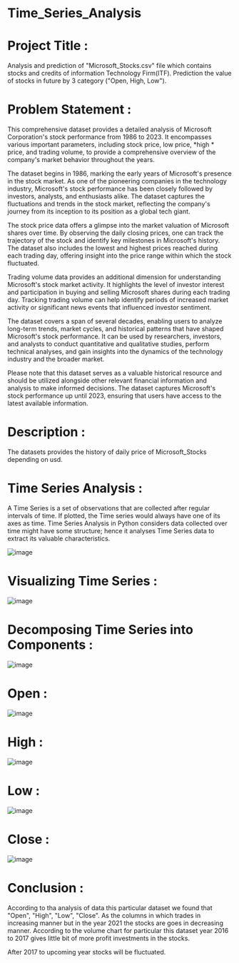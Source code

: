 # Time_Series_Analysis

# Project Title :
Analysis and prediction of "Microsoft_Stocks.csv" file which contains stocks and credits of information Technology Firm(ITF). Prediction the value of stocks in future by 3 category ("Open, High, Low").

# Problem Statement :
This comprehensive dataset provides a detailed analysis of Microsoft Corporation's stock performance from 1986 to 2023. It encompasses various important parameters, including stock price, low price, *high * price, and trading volume, to provide a comprehensive overview of the company's market behavior throughout the years.

The dataset begins in 1986, marking the early years of Microsoft's presence in the stock market. As one of the pioneering companies in the technology industry, Microsoft's stock performance has been closely followed by investors, analysts, and enthusiasts alike. The dataset captures the fluctuations and trends in the stock market, reflecting the company's journey from its inception to its position as a global tech giant.

The stock price data offers a glimpse into the market valuation of Microsoft shares over time. By observing the daily closing prices, one can track the trajectory of the stock and identify key milestones in Microsoft's history. The dataset also includes the lowest and highest prices reached during each trading day, offering insight into the price range within which the stock fluctuated.

Trading volume data provides an additional dimension for understanding Microsoft's stock market activity. It highlights the level of investor interest and participation in buying and selling Microsoft shares during each trading day. Tracking trading volume can help identify periods of increased market activity or significant news events that influenced investor sentiment.

The dataset covers a span of several decades, enabling users to analyze long-term trends, market cycles, and historical patterns that have shaped Microsoft's stock performance. It can be used by researchers, investors, and analysts to conduct quantitative and qualitative studies, perform technical analyses, and gain insights into the dynamics of the technology industry and the broader market.

Please note that this dataset serves as a valuable historical resource and should be utilized alongside other relevant financial information and analysis to make informed decisions. The dataset captures Microsoft's stock performance up until 2023, ensuring that users have access to the latest available information.

# Description :
The datasets provides the history of daily price of Microsoft_Stocks depending on usd.

# Time Series Analysis :
A Time Series is a set of observations that are collected after regular intervals of time. If plotted, the Time series would always have one of its axes as time. Time Series Analysis in Python considers data collected over time might have some structure; hence it analyses Time Series data to extract its valuable characteristics.

![image](https://github.com/BoosaRishitha/Time_Series_Analysis/assets/134841352/fa665b71-119e-4b34-abdb-736e32ad57a9)

# Visualizing Time Series :
![image](https://github.com/BoosaRishitha/Time_Series_Analysis/assets/134841352/e0d1b6d7-8b7c-47bf-87cf-fbf509edb185)

# Decomposing Time Series into Components :
![image](https://github.com/BoosaRishitha/Time_Series_Analysis/assets/134841352/606ec8ec-b143-4c3f-a17c-ab35af31f437)

# Open :
![image](https://github.com/BoosaRishitha/Time_Series_Analysis/assets/134841352/9f51df4b-580a-4612-9e1c-f0a5c11c03b4)

# High :
![image](https://github.com/BoosaRishitha/Time_Series_Analysis/assets/134841352/925c38e5-f6ff-4b68-9ec6-8c5d511ea195)

# Low :
![image](https://github.com/BoosaRishitha/Time_Series_Analysis/assets/134841352/1a6277bd-5afd-46ca-83bf-ebc816a86e39)

# Close :
![image](https://github.com/BoosaRishitha/Time_Series_Analysis/assets/134841352/6aeff323-14a7-47d1-93fa-147d38134040)

# Conclusion :
According to tha analysis of data this particular dataset we found that "Open", "High", "Low", "Close". As the columns in which trades in increasing manner but in the year 2021 the stocks are goes in decreasing manner.
According to the volume chart for particular this dataset year 2016 to 2017 gives little bit of more profit investments in the stocks.

After 2017 to upcoming year stocks will be fluctuated.










